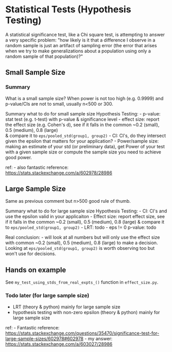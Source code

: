 # Statistical Tests (Hypothesis Testing)

A statistical significance test, like a Chi square test, is attempting to answer a very specific problem: 
"how likely is it that a difference I observe in a random sample is just an artifact of sampling error 
(the error that arises when we try to make generalizations about a population using only a random sample 
of that population)?"

## Small Sample Size

### Summary

What is a small sample size? When power is not too high (e.g. 0.9999) and p-value/CIs are not to small, 
usually n<500 or 300.

Summary what to do for small sample size Hypothesis Testing:
    - p-value: stat test (e.g. t-test) with p-value & significance level
    - effect size: report the effect size (e.g. Cohen's d), see if it falls in the common ~0.2 (small), 0.5 (medium), 0.8 (large)  
    & compare it to `eps/pooled_std(group1, group2)`
    - CI: CI's, do they intersect given the epsilon that matters for your application?
    - Power/sample size: making an estimate of your std (or preliminary data), get Power of your test with a given sample size or compute 
    the sample size you need to achieve good power. 


ref:
    - also fantastic reference: https://stats.stackexchange.com/a/602978/28986 

## Large Sample Size
Same as previous comment but n>500 good rule of thumb.

Summary what to do for large sample size Hypothesis Testing:
    - CI: CI's and use the epsilon valid in your applicaiton
    - Effect size: report effect size, see if it falls in the common ~0.2 (small), 0.5 (medium), 0.8 (large) 
    & compare it to `eps/pooled_std(group1, group2)`
    - LRT: todo
    - eps != 0 p-value: todo

Real conclusion:
    - will look at all numbers but will only use the effect size with common ~0.2 (small), 0.5 (medium), 0.8 (large) to
    make a decision. Looking at `eps/pooled_std(group1, group2)` is worth observing too but won't use for decisions.

## Hands on example

See `my_test_using_stds_from_real_expts_()` function in `effect_size.py`.

### Todo later (for large sample size)

- LRT (theory & python) mainly for large sample size
- hypothesis testing with non-zero epsilon (theory & python) mainly for large sample size

ref:
    - Fantastic reference: https://stats.stackexchange.com/questions/35470/significance-test-for-large-sample-sizes/602978#602978
    - my answer: https://stats.stackexchange.com/a/603027/28986

